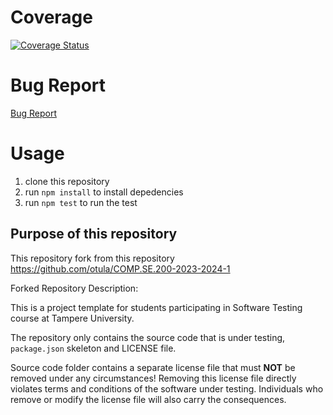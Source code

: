 # Coverage
[![Coverage Status](https://coveralls.io/repos/github/arielmalada/COMP.SE.200-2023-2024-1/badge.svg?branch=main)](https://coveralls.io/github/arielmalada/COMP.SE.200-2023-2024-1?branch=main)

# Bug Report
[Bug Report](https://github.com/arielmalada/COMP.SE.200-2023-2024-1/blob/main/bug-report.md)

# Usage

1. clone this repository
2. run `npm install` to install depedencies
3. run `npm test` to run the test


## Purpose of this repository

This repository fork from this repository https://github.com/otula/COMP.SE.200-2023-2024-1

Forked Repository Description:

This is a project template for students participating in Software Testing course
at Tampere University.

The repository only contains the source code that is under testing, `package.json` skeleton
and LICENSE file.

Source code folder contains a separate license file that must **NOT** be removed under any circumstances!
Removing this license file directly violates terms and conditions of the software under testing.
Individuals who remove or modify the license file will also carry the consequences.